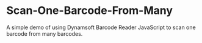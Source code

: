 # Scan-One-Barcode-From-Many
A simple demo of using Dynamsoft Barcode Reader JavaScript to scan one barcode from many barcodes.
